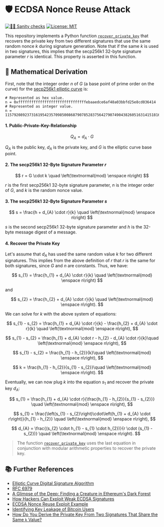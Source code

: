 # 🛡️ ECDSA Nonce Reuse Attack

[![👮‍♂️ Sanity checks](https://github.com/pcaversaccio/ecdsa-nonce-reuse-attack/actions/workflows/checks.yml/badge.svg)](https://github.com/pcaversaccio/ecdsa-nonce-reuse-attack/actions/workflows/checks.yml)
[![License: MIT](https://img.shields.io/badge/License-MIT-blue.svg)](https://opensource.org/license/mit)

This repository implements a Python function [`recover_private_key`](https://github.com/pcaversaccio/ecdsa-nonce-reuse-attack/blob/main/scripts/recover_private_key.py) that recovers the private key from two different signatures that use the same random nonce $k$ during signature generation. Note that if the same $k$ is used in two signatures, this implies that the secp256k1 32-byte signature parameter $r$ is identical. This property is asserted in this function.

## 🧠 Mathematical Derivation

First, note that the integer order $n$ of $G$ (a base point of prime order on the curve) for the [secp256k1 elliptic curve](https://en.bitcoin.it/wiki/Secp256k1) is:

```console
# Represented as hex value.
n = 0xfffffffffffffffffffffffffffffffebaaedce6af48a03bbfd25e8cd036414
# Represented as integer value.
n = 115792089237316195423570985008687907852837564279074904382605163141518161494337
```

#### 1. Public-Private-Key-Relationship

<!-- prettier-ignore-start -->
$$ Q_{A} = d_{A} \cdot G $$
<!-- prettier-ignore-end -->

$Q_{A}$ is the public key, $d_{A}$ is the private key, and $G$ is the elliptic curve base point.

#### 2. The secp256k1 32-Byte Signature Parameter $r$

<!-- prettier-ignore-start -->
$$ r = G \cdot k \quad \left(\textnormal{mod} \enspace n\right) $$
<!-- prettier-ignore-end -->

$r$ is the first secp256k1 32-byte signature parameter, $n$ is the integer order of $G$, and $k$ is the random nonce value.

#### 3. The secp256k1 32-Byte Signature Parameter $s$

<!-- prettier-ignore-start -->
$$ s = \frac{h + d_{A} \cdot r}{k} \quad \left(\textnormal{mod} \enspace n\right) $$
<!-- prettier-ignore-end -->

$s$ is the second secp256k1 32-byte signature parameter and $h$ is the 32-byte message digest of a message.

#### 4. Recover the Private Key

Let's assume that $d_{A}$ has used the same random value $k$ for two different signatures. This implies from the above definition of $r$ that $r$ is the same for both signatures, since $G$ and $n$ are constants. Thus, we have:

<!-- prettier-ignore-start -->
$$ s_{1} = \frac{h_{1} + d_{A} \cdot r}{k} \quad \left(\textnormal{mod} \enspace n\right) $$
<!-- prettier-ignore-end -->

and

<!-- prettier-ignore-start -->
$$ s_{2} = \frac{h_{2} + d_{A} \cdot r}{k} \quad \left(\textnormal{mod} \enspace n\right). $$
<!-- prettier-ignore-end -->

We can solve for $k$ with the above system of equations:

<!-- prettier-ignore-start -->
$$ s_{1} - s_{2} =  \frac{h_{1} + d_{A} \cdot r}{k} - \frac{h_{2} + d_{A} \cdot r}{k} \quad \left(\textnormal{mod} \enspace n\right), $$

$$ s_{1} - s_{2} =  \frac{h_{1} + d_{A} \cdot r - h_{2} - d_{A} \cdot r}{k}\quad \left(\textnormal{mod} \enspace n\right), $$

$$ s_{1} - s_{2} =  \frac{h_{1} - h_{2}}{k}\quad \left(\textnormal{mod} \enspace n\right), $$

$$ k =  \frac{h_{1} - h_{2}}{s_{1} - s_{2}}\quad \left(\textnormal{mod} \enspace n\right). $$
<!-- prettier-ignore-end -->

Eventually, we can now plug $k$ into the equation $s_{1}$ and recover the private key $d_{A}$:

<!-- prettier-ignore-start -->
$$ s_{1} = \frac{h_{1} + d_{A} \cdot r}{\frac{h_{1} - h_{2}}{s_{1} - s_{2}}} \quad \left(\textnormal{mod} \enspace n\right), $$

$$ s_{1} = \frac{\left(s_{1} - s_{2}\right)\cdot\left(h_{1} + d_{A} \cdot r\right)}{h_{1} - h_{2}} \quad \left(\textnormal{mod} \enspace n\right), $$

$$ d_{A} = \frac{(s_{2} \cdot h_{1} - s_{1} \cdot h_{2})}{r \cdot (s_{1} - s_{2})} \quad \left(\textnormal{mod} \enspace n\right). $$
<!-- prettier-ignore-end -->

> The function [`recover_private_key`](./scripts/recover_private_key.py) uses the last equation in conjunction with modular arithmetic properties to recover the private key.

## 📚 Further References

- [Elliptic Curve Digital Signature Algorithm](https://en.wikipedia.org/wiki/Elliptic_Curve_Digital_Signature_Algorithm)
- [RFC 6979](https://datatracker.ietf.org/doc/html/rfc6979)
- [A Glimpse of the Deep: Finding a Creature in Ethereum's Dark Forest](https://web.archive.org/web/20240930175728/https://bertcmiller.com/2021/12/28/glimpse_nonce_reuse.html)
- [How Hackers Can Exploit Weak ECDSA Signatures](https://www.halborn.com/blog/post/how-hackers-can-exploit-weak-ecdsa-signatures)
- [ECDSA Nonce Reuse Exploit Example](https://github.com/Marsh61/ECDSA-Nonce-Reuse-Exploit-Example)
- [Identifying Key Leakage of Bitcoin Users](https://link.springer.com/content/pdf/10.1007/978-3-030-00470-5_29.pdf)
- [How Do You Derive the Private Key From Two Signatures That Share the Same `k` Value?](https://bitcoin.stackexchange.com/a/73624)
